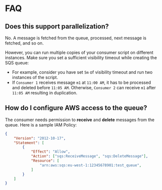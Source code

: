 # FAQ

## Does this support parallelization?

No. A message is fetched from the queue, processed, next message is fetched, and so on.

However, you can run multiple copies of your consumer script on different instances. Make sure you set a sufficient visibility timeout while creating the SQS queue: 
* For example, consider you have set `5m` of visibility timeout and run two instances of the script. 
* If `Consumer 1` receives message `m1` at `11:00 AM`, it has to be processed and deleted before `11:05 AM`. Otherwise, `Consumer 2` can receive `m1` after `11:05 AM` resulting in duplication.

## How do I configure AWS access to the queue?

The consumer needs permission to **receive** and **delete** messages from the queue. Here is a sample IAM Policy:

```json
{
    "Version": "2012-10-17",
    "Statement": [
        {
            "Effect": "Allow",
            "Action": ["sqs:ReceiveMessage", "sqs:DeleteMessage"],
            "Resource": [
                "arn:aws:sqs:eu-west-1:12345678901:test_queue",
            ]
        }
    ]
}
```
